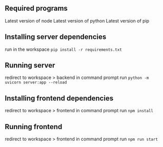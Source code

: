 ## Required programs
Latest version of node
Latest version of python
Latest version of pip

## Installing server dependencies
run in the workspace `pip install -r requirements.txt`

## Running server
redirect to workspace > backend
in command prompt run `python -m uvicorn server:app --reload`

## Installing frontend dependencies
redirect to workspace > frontend
in command prompt run `npm install`

## Running frontend
redirect to workspace > frontend
in command prompt run `npm run start`